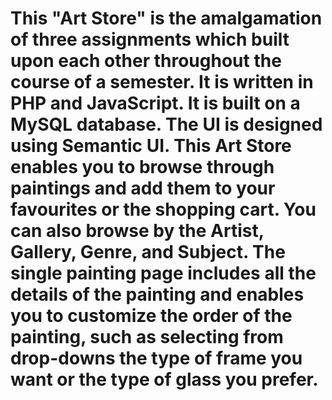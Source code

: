 # This "Art Store" is the amalgamation of three assignments which built upon each other throughout the course of a semester. It is written in PHP and JavaScript. It is built on a MySQL database. The UI is designed using Semantic UI. This Art Store enables you to browse through paintings and add them to your favourites or the shopping cart. You can also browse by the Artist, Gallery, Genre, and Subject. The single painting page includes all the details of the painting and enables you to customize the order of the painting, such as selecting from drop-downs the type of frame you want or the type of glass you prefer.
 
